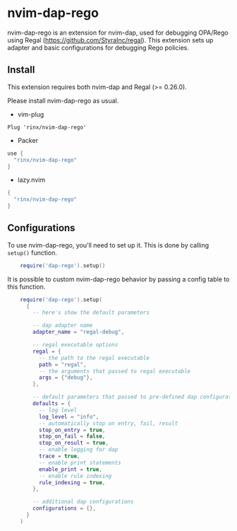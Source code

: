 # nvim-dap-rego

nvim-dap-rego is an extension for nvim-dap, used for debugging OPA/Rego using Regal (https://github.com/StyraInc/regal).
This extension sets up adapter and basic configurations for debugging Rego policies.

## Install

This extension requires both nvim-dap and Regal (>= 0.26.0).

Please install nvim-dap-rego as usual.

- vim-plug

```vim
Plug 'rinx/nvim-dap-rego'
```

- Packer

```lua
use {
  "rinx/nvim-dap-rego"
}
```

- lazy.nvim

```lua
{
  "rinx/nvim-dap-rego"
}
```

## Configurations

To use nvim-dap-rego, you'll need to set up it.
This is done by calling `setup()` function.

```lua
    require('dap-rego').setup()
```

It is possible to custom nvim-dap-rego behavior by passing a config table to this function.

```lua
    require('dap-rego').setup(
      {
        -- here's show the default parameters

        -- dap adapter name
        adapter_name = "regal-debug",

        -- regal executable options
        regal = {
          -- the path to the regal executable
          path = "regal",
          -- the arguments that passed to regal executable
          args = {"debug"},
        },

        -- default parameters that passed to pre-defined dap configurations
        defaults = {
          -- log level
          log_level = "info",
          -- automatically stop on entry, fail, result
          stop_on_entry = true,
          stop_on_fail = false,
          stop_on_result = true,
          -- enable logging for dap
          trace = true,
          -- enable print statements
          enable_print = true,
          -- enable rule indexing
          rule_indexing = true,
        },

        -- additional dap configurations
        configurations = {},
      }
    )
```
